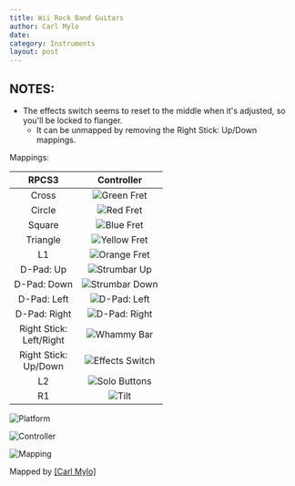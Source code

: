 ```yaml
---
title: Wii Rock Band Guitars
author: Carl Mylo
date: 
category: Instruments
layout: post
---
```


## NOTES:

* The effects switch seems to reset to the middle when it's adjusted, so you'll be locked to flanger.
	* It can be unmapped by removing the Right Stick: Up/Down mappings.

Mappings: 

| **RPCS3**          | **Controller** |
|:------------------:|:---------------------:|
| Cross | ![Green Fret](https://github.com/hmxmilohax/rb3-pc/blob/main/images/btns/gtrs/gf.png "Green Fret") |
| Circle | ![Red Fret](https://github.com/hmxmilohax/rb3-pc/blob/main/images/btns/gtrs/rf.png "Red Fret") |
| Square | ![Blue Fret](https://github.com/hmxmilohax/rb3-pc/blob/main/images/btns/gtrs/bf.png "Blue Fret") |
| Triangle | ![Yellow Fret](https://github.com/hmxmilohax/rb3-pc/blob/main/images/btns/gtrs/yf.png "Yellow Fret") |
| L1 | ![Orange Fret](https://github.com/hmxmilohax/rb3-pc/blob/main/images/btns/gtrs/of.png "Orange Fret") |
| D-Pad: Up | ![Strumbar Up](https://github.com/hmxmilohax/rb3-pc/blob/main/images/btns/gtrs/sbu.png "Strumbar Up") |
| D-Pad: Down | ![Strumbar Down](https://github.com/hmxmilohax/rb3-pc/blob/main/images/btns/gtrs/sbd.png "Strumbar Down") |
| D-Pad: Left | ![D-Pad: Left](https://github.com/hmxmilohax/rb3-pc/blob/main/images/btns/gtrs/dpl.png "D-Pad: Left") |
| D-Pad: Right | ![D-Pad: Right](https://github.com/hmxmilohax/rb3-pc/blob/main/images/btns/gtrs/dpl.png "D-Pad: Right") |
| Right Stick: <br/> Left/Right | ![Whammy Bar](https://github.com/hmxmilohax/rb3-pc/blob/main/images/btns/gtrs/wb.png "Whammy Bar") |
| Right Stick: <br/> Up/Down | ![Effects Switch](https://github.com/hmxmilohax/rb3-pc/blob/main/images/btns/gtrs/fx.png "Effects Switch") |
| L2 | ![Solo Buttons](https://github.com/hmxmilohax/rb3-pc/blob/main/images/btns/gtrs/solo.png "Solo Buttons") | |
| R1 | ![Tilt](https://github.com/hmxmilohax/rb3-pc/blob/main/images/btns/gtrs/ts.png "Tilt") | Does not work |

  
![Platform](https://raw.githubusercontent.com/hmxmilohax/rb3-pc/TheGreatSplit/assets/images/instruments/wii.png "Platform") 

![Controller](https://raw.githubusercontent.com/hmxmilohax/rb3-pc/TheGreatSplit/assets/images/instruments/rbgtrscontroller.png "Controller") 

![Mapping](https://raw.githubusercontent.com/hmxmilohax/rb3-pc/TheGreatSplit/assets/images/instruments/wiirbgtrsmapping.png "Mapping") 

Mapped by [[Carl Mylo]](www.twitch.tv/carlmylo)